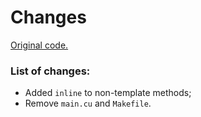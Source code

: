 # Changes

[Original code.](https://github.com/vtsynergy/bb_segsort/tree/b8f4572036160835ec0721f3381dc875002391a5)

### List of changes:
* Added `inline` to non-template methods;
* Remove `main.cu` and `Makefile`.
